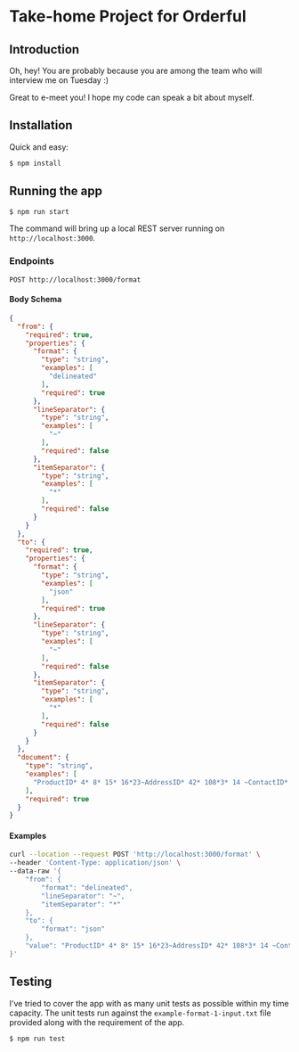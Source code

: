# Take-home Project for Orderful

## Introduction

Oh, hey! You are probably because you are among the team who will interview me on Tuesday :)

Great to e-meet you! I hope my code can speak a bit about myself.

## Installation

Quick and easy:

```bash
$ npm install
```

## Running the app

```bash
$ npm run start
```

The command will bring up a local REST server running on `http://localhost:3000`.

### Endpoints

```text
POST http://localhost:3000/format
```

#### Body Schema

```json
{
  "from": {
    "required": true,
    "properties": {
      "format": {
        "type": "string",
        "examples": [
          "delineated"
        ],
        "required": true
      },
      "lineSeparator": {
        "type": "string",
        "examples": [
          "~"
        ],
        "required": false
      },
      "itemSeparator": {
        "type": "string",
        "examples": [
          "*"
        ],
        "required": false
      }
    }
  },
  "to": {
    "required": true,
    "properties": {
      "format": {
        "type": "string",
        "examples": [
          "json"
        ],
        "required": true
      },
      "lineSeparator": {
        "type": "string",
        "examples": [
          "~"
        ],
        "required": false
      },
      "itemSeparator": {
        "type": "string",
        "examples": [
          "*"
        ],
        "required": false
      }
    }
  },
  "document": {
    "type": "string",
    "examples": [
      "ProductID* 4* 8* 15* 16*23~AddressID* 42* 108*3* 14 ~ContactID* 59* 26~"
    ],
    "required": true
  }
}
```

#### Examples

```bash
curl --location --request POST 'http://localhost:3000/format' \
--header 'Content-Type: application/json' \
--data-raw '{
    "from": {
        "format": "delineated",
        "lineSeparator": "~",
        "itemSeparator": "*"
    },
    "to": {
        "format": "json"
    },
    "value": "ProductID* 4* 8* 15* 16*23~AddressID* 42* 108*3* 14 ~ContactID* 59* 26~"
}'
```

## Testing

I've tried to cover the app with as many unit tests as possible within my time capacity. The unit tests run against
the `example-format-1-input.txt` file provided along with the requirement of the app.

```bash
$ npm run test
```

